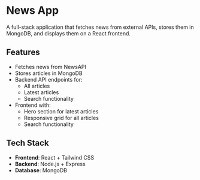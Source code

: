 # News App

A full-stack application that fetches news from external APIs, stores them in MongoDB, and displays them on a React frontend.

## Features
- Fetches news from NewsAPI
- Stores articles in MongoDB
- Backend API endpoints for:
  - All articles
  - Latest articles
  - Search functionality
- Frontend with:
  - Hero section for latest articles
  - Responsive grid for all articles
  - Search functionality

## Tech Stack
- **Frontend**: React + Tailwind CSS
- **Backend**: Node.js + Express
- **Database**: MongoDB



